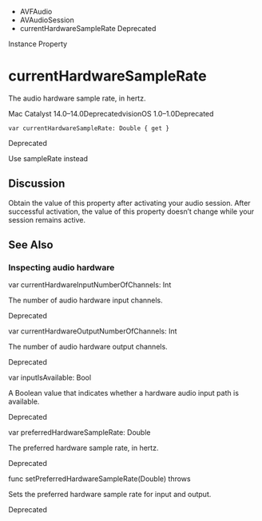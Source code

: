 

- AVFAudio
- AVAudioSession
-  currentHardwareSampleRate Deprecated

Instance Property

# currentHardwareSampleRate

The audio hardware sample rate, in hertz.

Mac Catalyst 14.0–14.0DeprecatedvisionOS 1.0–1.0Deprecated

``` source
var currentHardwareSampleRate: Double { get }
```

Deprecated

Use sampleRate instead

## Discussion

Obtain the value of this property after activating your audio session. After successful activation, the value of this property doesn’t change while your session remains active.

## See Also

### Inspecting audio hardware

var currentHardwareInputNumberOfChannels: Int

The number of audio hardware input channels.

Deprecated

var currentHardwareOutputNumberOfChannels: Int

The number of audio hardware output channels.

Deprecated

var inputIsAvailable: Bool

A Boolean value that indicates whether a hardware audio input path is available.

Deprecated

var preferredHardwareSampleRate: Double

The preferred hardware sample rate, in hertz.

Deprecated

func setPreferredHardwareSampleRate(Double) throws

Sets the preferred hardware sample rate for input and output.

Deprecated

